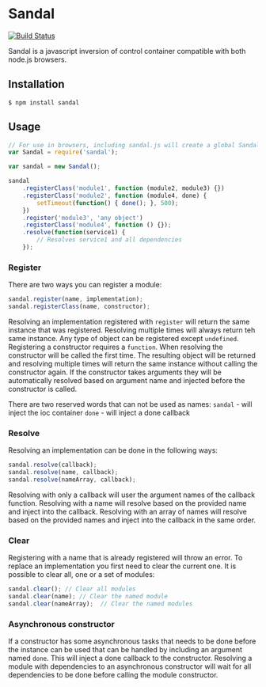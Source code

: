 # Sandal

[![Build Status](https://travis-ci.org/marcusberner/sandal.png?branch=master)](https://travis-ci.org/marcusberner/sandal)

Sandal is a javascript inversion of control container compatible with both node.js browsers.

## Installation

    $ npm install sandal

## Usage

```js
// For use in browsers, including sandal.js will create a global Sandal constructor
var Sandal = require('sandal');

var sandal = new Sandal();

sandal
    .registerClass('module1', function (module2, module3) {})
    .registerClass('module2', function (module4, done) {
        setTimeout(function() { done(); }, 500);
    })
    .register('module3', 'any object')
    .registerClass('module4', function () {});
    .resolve(function(service1) {
        // Resolves service1 and all dependencies
    });
```

### Register

There are two ways you can register a module:

```js
sandal.register(name, implementation);
sandal.registerClass(name, constructor);
```

Resolving an implementation registered with `register` will return the same instance that was registered. Resolving multiple times will always return teh same instance.
Any type of object can be registered except `undefined`.
Registering a constructor requires a `function`. When resolving the constructor will be called the first time. The resulting object will be returned and resolving multiple times will return the same instance without calling the constructor again.
If the constructor takes arguments they will be automatically resolved based on argument name and injected before the constructor is called.

There are two reserved words that can not be used as names:
`sandal` - will inject the ioc container
`done` - will inject a done callback

### Resolve

Resolving an implementation can be done in the following ways:

```js
sandal.resolve(callback);
sandal.resolve(name, callback);
sandal.resolve(nameArray, callback);
```

Resolving with only a callback will user the argument names of the callback function.
Resolving with a name will resolve based on the provided name and inject into the callback.
Resolving with an array of names will resolve based on the provided names and inject into the callback in the same order.

### Clear

Registering with a name that is already registered will throw an error. To replace an implementation you first need to clear the current one. It is possible to clear all, one or a set of modules:

```js
sandal.clear(); // Clear all modules
sandal.clear(name); // Clear the named module
sandal.clear(nameArray);  // Clear the named modules
```

### Asynchronous constructor

If a constructor has some asynchronous tasks that needs to be done before the instance can be used that can be handled by including an argument named `done`.
This will inject a done callback to the constructor. Resolving a module with dependencies to an asynchronous constructor will wait for all dependencies to be done before calling the module constructor.
